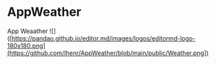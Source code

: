 # AppWeather
App Weaather
![]([https://pandao.github.io/editor.md/images/logos/editormd-logo-180x180.png](https://github.com/Ihenr/AppWeather/blob/main/public/Weather.png])
